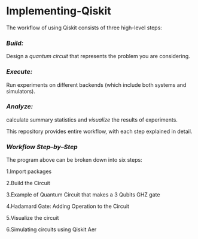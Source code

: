 # Implementing-Qiskit

The workflow of using Qiskit consists of three high-level steps:

### *Build:* 
Design a *quantum circuit* that represents the problem you are considering.
### *Execute:*
Run experiments on different backends (which include both systems and simulators).
### *Analyze:*
calculate summary statistics and *visualize* the results of experiments.

This repository provides entire workflow, with each step explained in detail.


### *Workflow Step–by–Step*
The program above can be broken down into six steps:

1.Import packages

2.Build the Circuit

3.Example of Quantum Circuit that makes a 3 Qubits GHZ gate

4.Hadamard Gate: Adding Operation to the Circuit

5.Visualize the circuit

6.Simulating circuits using Qiskit Aer

